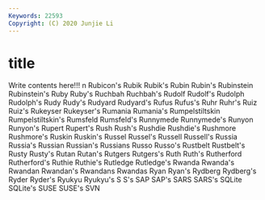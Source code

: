 ```yaml
---
Keywords: 22593
Copyright: (C) 2020 Junjie Li
---
```


# title

Write contents here!!!
n 
Rubicon's 
Rubik 
Rubik's 
Rubin 
Rubin's 
Rubinstein 
Rubinstein's 
Ruby
Ruby's 
Ruchbah 
Ruchbah's 
Rudolf 
Rudolf's 
Rudolph 
Rudolph's 
Rudy 
Rudy's 
Rudyard
Rudyard's 
Rufus 
Rufus's 
Ruhr 
Ruhr's 
Ruiz 
Ruiz's 
Rukeyser 
Rukeyser's 
Rumania
Rumania's 
Rumpelstiltskin 
Rumpelstiltskin's 
Rumsfeld 
Rumsfeld's 
Runnymede 
Runnymede's 
Runyon 
Runyon's 
Rupert
Rupert's 
Rush 
Rush's 
Rushdie 
Rushdie's 
Rushmore 
Rushmore's 
Ruskin 
Ruskin's 
Russel
Russel's 
Russell 
Russell's 
Russia 
Russia's 
Russian 
Russian's 
Russians 
Russo 
Russo's
Rustbelt 
Rustbelt's 
Rusty 
Rusty's 
Rutan 
Rutan's 
Rutgers 
Rutgers's 
Ruth 
Ruth's
Rutherford 
Rutherford's 
Ruthie 
Ruthie's 
Rutledge 
Rutledge's 
Rwanda 
Rwanda's 
Rwandan 
Rwandan's
Rwandans 
Rwandas 
Ryan 
Ryan's 
Rydberg 
Rydberg's 
Ryder 
Ryder's 
Ryukyu 
Ryukyu's
S 
S's 
SAP 
SAP's 
SARS 
SARS's 
SQLite 
SQLite's 
SUSE 
SUSE's
SVN 
